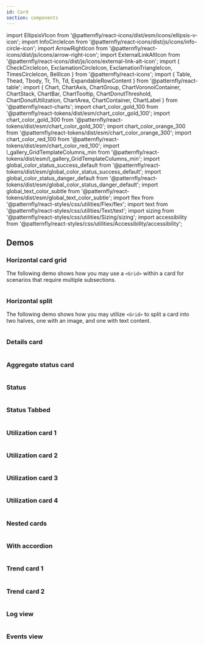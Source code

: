 ```yaml
---
id: Card
section: components
---
```


import EllipsisVIcon from '@patternfly/react-icons/dist/esm/icons/ellipsis-v-icon';
import InfoCircleIcon from '@patternfly/react-icons/dist/js/icons/info-circle-icon';
import ArrowRightIcon from '@patternfly/react-icons/dist/js/icons/arrow-right-icon';
import ExternalLinkAltIcon from '@patternfly/react-icons/dist/js/icons/external-link-alt-icon';
import { CheckCircleIcon, ExclamationCircleIcon, ExclamationTriangleIcon, TimesCircleIcon, BellIcon } from '@patternfly/react-icons';
import { Table, Thead, Tbody, Tr, Th, Td, ExpandableRowContent } from '@patternfly/react-table';
import { Chart, ChartAxis, ChartGroup, ChartVoronoiContainer, ChartStack, ChartBar, ChartTooltip, ChartDonutThreshold, ChartDonutUtilization, ChartArea, ChartContainer, ChartLabel } from '@patternfly/react-charts';
import chart_color_gold_100 from '@patternfly/react-tokens/dist/esm/chart_color_gold_100';
import chart_color_gold_300 from '@patternfly/react-tokens/dist/esm/chart_color_gold_300';
import chart_color_orange_300 from '@patternfly/react-tokens/dist/esm/chart_color_orange_300';
import chart_color_red_100 from '@patternfly/react-tokens/dist/esm/chart_color_red_100';
import l_gallery_GridTemplateColumns_min from '@patternfly/react-tokens/dist/esm/l_gallery_GridTemplateColumns_min';
import global_color_status_success_default from '@patternfly/react-tokens/dist/esm/global_color_status_success_default';
import global_color_status_danger_default from '@patternfly/react-tokens/dist/esm/global_color_status_danger_default';
import global_text_color_subtle from '@patternfly/react-tokens/dist/esm/global_text_color_subtle';
import flex from '@patternfly/react-styles/css/utilities/Flex/flex';
import text from '@patternfly/react-styles/css/utilities/Text/text';
import sizing from '@patternfly/react-styles/css/utilities/Sizing/sizing';
import accessibility from '@patternfly/react-styles/css/utilities/Accessibility/accessibility';

## Demos

### Horizontal card grid

The following demo shows how you may use a `<Grid>` within a card for scenarios that require multiple subsections.

```ts file="./examples/Card/CardHorizontalGrid.tsx"

```

### Horizontal split

The following demo shows how you may utilize `<Grid>` to split a card into two halves, one with an image, and one with text content.

```ts file="./examples/Card/CardHorizontalSplit.tsx"

```

### Details card

```ts file="./examples/Card/CardDetails.tsx"

```

### Aggregate status card

```ts file="./examples/Card/CardAggregateStatus.tsx"

```

### Status

```ts file="./examples/Card/CardStatus.tsx"

```

### Status Tabbed

```ts file="./examples/Card/CardStatusTabbed.tsx"

```

### Utilization card 1

```ts file="./examples/Card/CardUtilizationDemo1.tsx"

```

### Utilization card 2

```ts file="./examples/Card/CardUtilizationDemo2.tsx"

```

### Utilization card 3

```ts file="./examples/Card/CardUtilizationDemo3.tsx"

```

### Utilization card 4

```ts file="./examples/Card/CardUtilizationDemo4.tsx"

```

### Nested cards

```ts file="./examples/Card/CardNested.tsx"

```

### With accordion

```ts file="./examples/Card/CardWithAccordion.tsx"

```

### Trend card 1

```ts file="./examples/Card/CardTrendDemo1.tsx"

```

### Trend card 2

```ts file="./examples/Card/CardTrendDemo2.tsx"

```

### Log view

```ts file="./examples/Card/CardLogView.tsx"

```

### Events view

```ts file="./examples/Card/CardEventsView.tsx"

```
